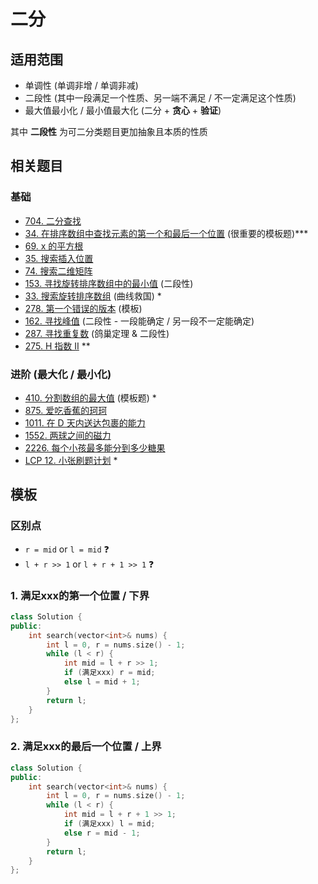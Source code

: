 # 二分



## 适用范围

+ 单调性 (单调非增 / 单调非减)
+ 二段性 (其中一段满足一个性质、另一端不满足 / 不一定满足这个性质)
+ 最大值最小化 / 最小值最大化 (二分 + **贪心** + **验证**)

其中 **二段性** 为可二分类题目更加抽象且本质的性质

## 相关题目

### 基础

* [704. 二分查找](https://leetcode-cn.com/problems/binary-search/)
* [34. 在排序数组中查找元素的第一个和最后一个位置](https://leetcode-cn.com/problems/find-first-and-last-position-of-element-in-sorted-array/) (很重要的模板题)***
* [69. x 的平方根 ](https://leetcode-cn.com/problems/sqrtx/)
* [35. 搜索插入位置](https://leetcode-cn.com/problems/search-insert-position/)
* [74. 搜索二维矩阵](https://leetcode-cn.com/problems/search-a-2d-matrix/)
* [153. 寻找旋转排序数组中的最小值](https://leetcode-cn.com/problems/find-minimum-in-rotated-sorted-array/) (二段性)
* [33. 搜索旋转排序数组](https://leetcode-cn.com/problems/search-in-rotated-sorted-array/) (曲线救国) *
* [278. 第一个错误的版本](https://leetcode-cn.com/problems/first-bad-version/) (模板)
* [162. 寻找峰值](https://leetcode-cn.com/problems/find-peak-element/) (二段性 - 一段能确定 / 另一段不一定能确定)
* [287. 寻找重复数](https://leetcode-cn.com/problems/find-the-duplicate-number/) (鸽巢定理 & 二段性)
* [275. H 指数 II](https://leetcode-cn.com/problems/h-index-ii/) **



### 进阶 (最大化 / 最小化)

* [410. 分割数组的最大值](https://leetcode-cn.com/problems/split-array-largest-sum/) (模板题) *
* [875. 爱吃香蕉的珂珂](https://leetcode-cn.com/problems/koko-eating-bananas/)
* [1011. 在 D 天内送达包裹的能力](https://leetcode-cn.com/problems/capacity-to-ship-packages-within-d-days/)
* [1552. 两球之间的磁力](https://leetcode-cn.com/problems/magnetic-force-between-two-balls/)
* [2226. 每个小孩最多能分到多少糖果](https://leetcode-cn.com/problems/maximum-candies-allocated-to-k-children/)
* [LCP 12. 小张刷题计划](https://leetcode-cn.com/problems/xiao-zhang-shua-ti-ji-hua/) *





## 模板

### 区别点

* `r = mid` or `l = mid` :question:
*  `l + r >> 1` or `l + r + 1 >> 1` :question:

### 1. 满足xxx的第一个位置 / 下界

```c++
class Solution {
public:
    int search(vector<int>& nums) {
        int l = 0, r = nums.size() - 1;
        while (l < r) {
            int mid = l + r >> 1;
            if (满足xxx) r = mid;
            else l = mid + 1;
        }
        return l;
    }
};
```



### 2. 满足xxx的最后一个位置 / 上界

```c++
class Solution {
public:
    int search(vector<int>& nums) {
        int l = 0, r = nums.size() - 1;
        while (l < r) {
            int mid = l + r + 1 >> 1;
            if (满足xxx) l = mid;
            else r = mid - 1;
        }
        return l;
    }
};
```

